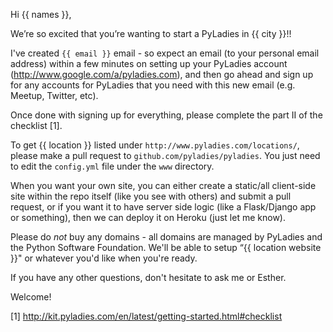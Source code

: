 Hi {{ names }},

We’re so excited that you’re wanting to start a PyLadies in {{ city }}!!

I've created `{{ email }}` email - so expect an email (to your personal email address) within a few minutes on setting up your PyLadies account (http://www.google.com/a/pyladies.com), and then go ahead and sign up for any accounts for PyLadies that you need with this new email (e.g. Meetup, Twitter, etc).

Once done with signing up for everything, please complete the part II of the checklist [1].

To get {{ location }} listed under `http://www.pyladies.com/locations/`, please make a pull request to `github.com/pyladies/pyladies`.  You just need to edit the `config.yml` file under the `www` directory.

When you want your own site, you can either create a static/all client-side site within the repo itself (like you see with others) and submit a pull request, or if you want it to have server side logic (like a Flask/Django app or something), then we can deploy it on Heroku (just let me know).

Please do *not* buy any domains - all domains are managed by PyLadies and the Python Software Foundation.  We'll be able to setup “{{ location website }}" or whatever you'd like when you're ready.

If you have any other questions, don't hesitate to ask me or Esther.

Welcome!

[1] http://kit.pyladies.com/en/latest/getting-started.html#checklist

